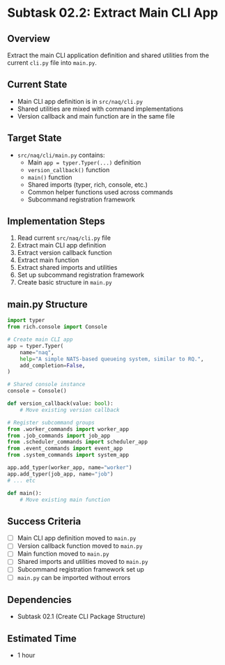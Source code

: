 # Subtask 02.2: Extract Main CLI App

## Overview
Extract the main CLI application definition and shared utilities from the current `cli.py` file into `main.py`.

## Current State
- Main CLI app definition is in `src/naq/cli.py`
- Shared utilities are mixed with command implementations
- Version callback and main function are in the same file

## Target State
- `src/naq/cli/main.py` contains:
  - Main `app = typer.Typer(...)` definition
  - `version_callback()` function
  - `main()` function
  - Shared imports (typer, rich, console, etc.)
  - Common helper functions used across commands
  - Subcommand registration framework

## Implementation Steps
1. Read current `src/naq/cli.py` file
2. Extract main CLI app definition
3. Extract version callback function
4. Extract main function
5. Extract shared imports and utilities
6. Set up subcommand registration framework
7. Create basic structure in `main.py`

## main.py Structure
```python
import typer
from rich.console import Console

# Create main CLI app
app = typer.Typer(
    name="naq",
    help="A simple NATS-based queueing system, similar to RQ.",
    add_completion=False,
)

# Shared console instance
console = Console()

def version_callback(value: bool):
    # Move existing version callback

# Register subcommand groups
from .worker_commands import worker_app
from .job_commands import job_app
from .scheduler_commands import scheduler_app
from .event_commands import event_app
from .system_commands import system_app

app.add_typer(worker_app, name="worker")
app.add_typer(job_app, name="job")
# ... etc

def main():
    # Move existing main function
```

## Success Criteria
- [ ] Main CLI app definition moved to `main.py`
- [ ] Version callback function moved to `main.py`
- [ ] Main function moved to `main.py`
- [ ] Shared imports and utilities moved to `main.py`
- [ ] Subcommand registration framework set up
- [ ] `main.py` can be imported without errors

## Dependencies
- Subtask 02.1 (Create CLI Package Structure)

## Estimated Time
- 1 hour